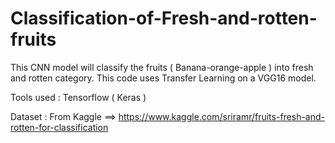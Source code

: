 # Classification-of-Fresh-and-rotten-fruits

This CNN model will classify the fruits ( Banana-orange-apple ) into fresh and rotten category.
This code uses Transfer Learning on a VGG16 model.

Tools used : Tensorflow ( Keras )

Dataset : From Kaggle ==> https://www.kaggle.com/sriramr/fruits-fresh-and-rotten-for-classification
